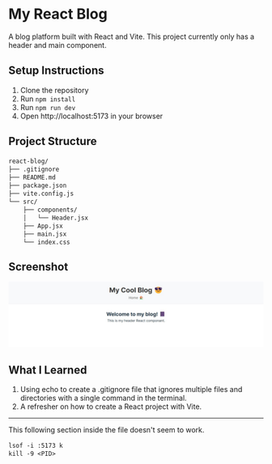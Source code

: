 # My React Blog

A blog platform built with React and Vite.
This project currently only has a header and main component.

## Setup Instructions

1. Clone the repository
2. Run `npm install`
3. Run `npm run dev`
4. Open http://localhost:5173 in your browser

## Project Structure

```
react-blog/
├── .gitignore
├── README.md
├── package.json
├── vite.config.js
└── src/
    ├── components/
    │   └── Header.jsx
    ├── App.jsx
    ├── main.jsx
    └── index.css
```

## Screenshot

![Screenshot](./public/screenshot.jpg)

## What I Learned

1. Using echo to create a .gitignore file that ignores multiple files and directories with a single command in the terminal.
2. A refresher on how to create a React project with Vite.

---

This following section inside the file doesn't seem to work.

```
lsof -i :5173 k
kill -9 <PID>
```

